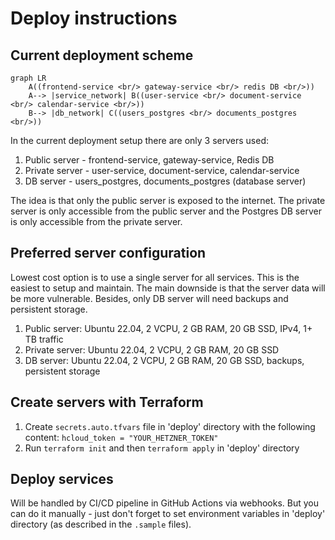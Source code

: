 # Deploy instructions

## Current deployment scheme

```mermaid
graph LR
    A((frontend-service <br/> gateway-service <br/> redis DB <br/>))
    A--> |service_network| B((user-service <br/> document-service <br/> calendar-service <br/>))
    B--> |db_network| C((users_postgres <br/> documents_postgres <br/>))
```

In the current deployment setup there are only 3 servers used:

1. Public server - frontend-service, gateway-service, Redis DB
2. Private server - user-service, document-service, calendar-service
3. DB server - users_postgres, documents_postgres (database server)

The idea is that only the public server is exposed to the internet. The private server is only accessible from the public server and the Postgres DB server is only accessible from the private server.

## Preferred server configuration

Lowest cost option is to use a single server for all services. This is the easiest to setup and maintain. The main downside is that the server data will be more vulnerable. Besides, only DB server will need backups and persistent storage.

1. Public server: Ubuntu 22.04, 2 VCPU, 2 GB RAM, 20 GB SSD, IPv4, 1+ TB traffic
2. Private server: Ubuntu 22.04, 2 VCPU, 2 GB RAM, 20 GB SSD
3. DB server: Ubuntu 22.04, 2 VCPU, 2 GB RAM, 20 GB SSD, backups, persistent storage

## Create servers with Terraform

1. Create `secrets.auto.tfvars` file in 'deploy' directory with the following content: `hcloud_token = "YOUR_HETZNER_TOKEN"`
2. Run `terraform init` and then `terraform apply` in 'deploy' directory

## Deploy services

Will be handled by CI/CD pipeline in GitHub Actions via webhooks. But you can do it manually - just don't forget to set
environment variables in 'deploy' directory (as described in the `.sample` files).
